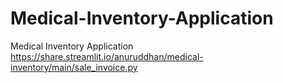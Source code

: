 # Medical-Inventory-Application
Medical Inventory Application
https://share.streamlit.io/anuruddhan/medical-inventory/main/sale_invoice.py
